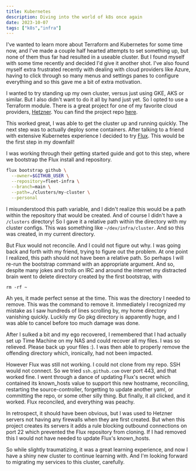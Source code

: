```yaml
---
title: Kubernetes
description: Diving into the world of k8s once again
date: 2023-10-07
tags: ["k8s","infra"]
---
```


I've wanted to learn more about Terraform and Kubernetes for some time now, and I've made a couple half hearted attempts to set something up, but none of them thus far had resulted in a useable cluster. But I found myself with some time recently and decided I'd give it another shot. I've also found myself extra frustrated recently with dealing with cloud providers like Azure, having to click through so many menus and settings panes to configure everything and so this gave me a bit of extra motivation.

I wanted to try standing up my own cluster, versus just using GKE, AKS or similar. But I also didn't want to do it all by hand just yet. So I opted to use a Terraform module. There is a great project for one of my favorite cloud providers, [Hetzner](https://www.hetzner.com/). You can find the project repo [here](https://github.com/kube-hetzner/terraform-hcloud-kube-hetzner).

This worked great, I was able to get the cluster up and running quickly. The next step was to actually deploy some containers. After talking to a friend with extensive Kubernetes experience I decided to try [Flux](https://fluxcd.io). This would be the first step in my downfall!

I was working through their getting started guide and got to this step, where we bootstrap the Flux install and repository.

```sh
flux bootstrap github \
  --owner=$GITHUB_USER \
  --repository=fleet-infra \
  --branch=main \
  --path=./clusters/my-cluster \
  --personal
```

I misunderstood this path variable, and I didn't realize this would be a path within the repository that would be created. And of course I didn't have a `/clusters` directory! So I gave it a relative path within the directory with my cluster configs. This was something like `~/dev/infra/cluster`. And so this was created, in my current directory.

But Flux would not reconcile. And I could not figure out why. I was going back and forth with my friend, trying to figure out the problem. At one point I realized, this path should not have been a relative path. So perhaps I will re-run the bootstrap command with an appropriate argument. And so, despite many jokes and trolls on IRC and around the internet my distracted brain went to delete directory created by the first bootstrap, with

`rm -rf ~`

Ah yes, it made perfect sense at the time. This was the directory I needed to remove. This was the command to remove it. Immediately I recognized my mistake as I saw hundreds of lines scrolling by, my home directory vanishing quickly. Luckily my Go pkg directory is apparently huge, and I was able to cancel before too much damage was done.

After I sulked a bit and my ego recovered, I remembered that I had actually set up Time Machine on my NAS and could recover all my files. I was so relieved. Please back up your files :). I was then able to properly remove the offending directory which, ironically, had not been impacted.

However Flux was still not working. I could not clone from my repo. SSH would not connect. So we tried `ssh.github.com` over port 443, and that worked fine. I went through a dance of updating Flux's secret which contained its known_hosts value to support this new hostname, reconciling, restarting the source-controller, forgetting to update another yaml, or committing the repo, or some other silly thing. But finally, it all clicked, and it worked. Flux reconciled, and everything was peachy.

In retrospect, it should have been obvious, but I was used to Hetzner servers not having any firewalls when they are first created. But when this project creates its servers it adds a rule blocking outbound connections on port 22 which prevented the Flux repository from cloning. If I had removed this I would not have needed to update Flux's known_hosts.

So while slightly traumatizing, it was a great learning experience, and now I have a shiny new cluster to continue learning with. And I'm looking forward to migrating my services to this cluster, carefully.